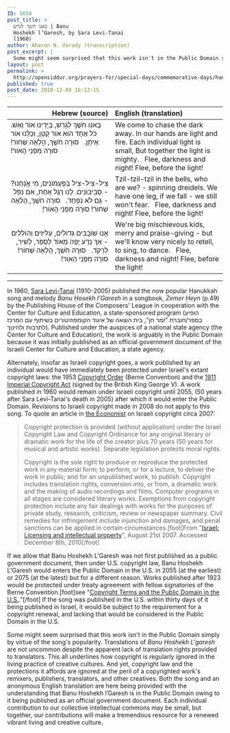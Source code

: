 ```yaml
---
ID: 1658
post_title: >
  באנו חשך לגרש | Banu
  Ḥoshekh l’Garesh, by Sara Levi-Tanai
  (1960)
author: Aharon N. Varady (transcription)
post_excerpt: |
  Some might seem surprised that this work isn't in the Public Domain simply by virtue of the song's popularity. Translations of <em>Banu Ḥoshekh L'garesh</em> are not uncommon despite the apparent lack of translation rights provided to translators. This all underlines how copyright is regularly ignored in the living practice of creative cultures. And yet, copyright law and the protections it affords are ignored at the peril of a copyrighted work's remixers, publishers, translators, and other creatives. Both the song and an anonymous English translation are here being provided as an example for this article on copyright under <a href="http://en.wikipedia.org/wiki/Fair_use">Fair Use</a>. Each individual contribution to our collective intellectual commons may be small, but together, our contributions will make a tremendous resource for a renewed vibrant living and creative culture.
layout: post
permalink: >
  http://opensiddur.org/prayers-for/special-days/commemorative-days/hanukkah/banu-hoshekh-lgaresh-by-sara-levi-tanai/
published: true
post_date: 2010-12-08 16:13:15
---
```

<table style="margin-left: auto;margin-right: auto;" class="draggable">
<thead><tr><th id="x" style="text-align: right;">Hebrew (source)</th><th style="text-align: left;">English (translation)</th></tr></thead>
<tbody>
<tr>
<td style="vertical-align:top;" width="46%">
<div class="liturgy"><span lang="he">
בָּאנוּ חֹשֶׁךְ לְגָרֵשׁ,‏
בְּיָדֵינוּ אוֹר וַאֵשׁ.‏
כֹּל אֶחָד הוּא אוֹר קָטָן,‏
וְכֻלָּנוּ אוֹר אֵיתָן.‏
&nbsp;
סוּרָה חֹשֶׁךְ, הָלְאָה שְׁחוֹר!‏
סוּרָה מִפְּנֵי הָאוֹר!‏
</span></div>
</td>
 
<td width="49%"><div class="english">
We come to chase the dark away.
In our hands are light and fire.
Each individual light is small,
But together the light is mighty.
&nbsp;
Flee, darkness and night!
Flee, before the light!
</div></td>
</tr>

<tr>
<td width="46%">
<div style="text-align: right;" class="liturgy"><span lang="he">
צִיל-צִיל-צִיל בַּפַּעֲמוֹנִים,
מִי אֲנַחְנוּ? - סְבִיבוֹנִים.
לָנוּ רֶגֶל אַחַת,
אִם נִפֹּל - גַּם לֹא נִפְחַד.
&nbsp;
סוּרָה חֹשֶׁךְ, הָלְאָה שְׁחוֹר!‏
סוּרָה מִפְּנֵי הָאוֹר!‏
</span></div>
</td>
 
<td width="49%"><div class="english">
Tzil-tzil-tzil in the bells,
who are we? - spinning dreidels.
We have one leg,
if we fall - we still won't fear.
&nbsp;
Flee, darkness and night!
Flee, before the light!
</div></td>
</tr>

<tr>
<td width="46%">
<div style="text-align: right;" class="liturgy"><span lang="he">
אָנוּ שׁוֹבָבִים גְּדוֹלִים,
עַלִּיזִים וְהוֹלְלִים -
אַךְ נֵדַע יָפֶה מְאוֹד
לְסַפֵּר, לָשִׁיר, לִרְקֹד.
&nbsp;
סוּרָה חֹשֶׁךְ, הָלְאָה שְׁחוֹר!‏
סוּרָה מִפְּנֵי הָאוֹר!‏
</span></div>
</td>
 
<td width="49%"><div class="english">
We're big mischievous kids,
merry and praise-giving -
but we'll know very nicely
to retell, to sing, to dance.
&nbsp;
Flee, darkness and night!
Flee, before the light!
</div></td>
</tr>
</tbody></table>

<hr />

In 1960, <a href="https://en.wikipedia.org/wiki/Sara_Levi-Tanai">Sara Levi-Tanaiׁ</a> (1910-2005) published the now popular Ḥanukkah song and melody <em>Banu Ḥosekh l'Garesh</em> in a songbook, <em>Zemer Ḥeyn</em> (p.49) by the Publishing House of the Composers' League in cooperation with the Center for Culture and Education, a state-sponsored program (<span lang="he">הופיע בספר/חוברת "זמר חן", בית הוצאה של איגוד הקומפוזיטורים בשיתוף עם המרכז לתרבות ולחינוך</span>). Published under the auspices of a national state agency (the Center for Culture and Education), the work is arguably in the Public Domain because it was initially published as an official government document of the Israeli Center for Culture and Education, a state agency.

Alternately, insofar as Israeli copyright goes, a work published by an individual would have immediately been protected under Israel's extant copyright laws: the 1953 <a href="http://www.wipo.int/wipolex/en/text.jsp?file_id=128061">Copyright Order</a> (Berne Convention) and the <a href="http://en.wikipedia.org/wiki/Copyright_Act_1911">1911 Imperial Copyright Act</a> (signed by the British King George V). A work published in 1960 would remain under Israeli copyright until 2055, (50 years after Sara Levi-Tanai's death in 2005) after which it would enter the Public Domain. Revisions to Israeli copyright made in 2008 do not apply to this song.  To quote an article in <a href="http://www.eiu.com/index.asp?layout=VWArticleVW3&article_id=792514464&region_id=&country_id=1840000184&channel_id=220004022&category_id=480004048&refm=vwCat&page_title=Article&rf=0">the Economist</a> on Israeli copyright circa 2007:

<blockquote>Copyright protection is provided (without application) under the Israel Copyright Law and Copyright Ordinance for any original literary or dramatic work for the life of the creator plus 70 years (50 years for musical and artistic works). Separate legislation protects moral rights.

Copyright is the sole right to produce or reproduce the protected work in any material form; to perform, or for a lecture, to deliver the work in public; and for an unpublished work, to publish. Copyright includes translation rights, conversion into, or from, a dramatic work and the making of audio recordings and films. Computer programs in all stages are considered literary works. Exemptions from copyright protection include any fair dealings with works for the purposes of private study, research, criticism, review or newspaper summary. Civil remedies for infringement include injunction and damages, and penal sanctions can be applied in certain circumstances.[foot]From "<a href="http://www.eiu.com/index.asp?layout=VWArticleVW3&article_id=792514464&region_id=&country_id=1840000184&channel_id=220004022&category_id=480004048&refm=vwCat&page_title=Article&rf=0">Israel: Licensing and intellectual property</a>", August 21st 2007. Accessed December 8th, 2010[/foot]</blockquote>

If we allow that Banu Ḥoshekh L'Garesh was not first published as a public government document, then under U.S. copyright law, Banu Ḥoshekh L'Garesh would enters the Public Domain in the U.S. in 2055 (at the earliest) or 2075 (at the latest) but for a different reason. Works published after 1923 would be protected under treaty agreement with fellow signatories of the Berne Convention.[foot]see "<a href="http://copyright.cornell.edu/resources/publicdomain.cfm">Copyright Terms and the Public Domain in the U.S.</a>."[/foot] If the song was published in the U.S. within thirty days of it being published in Israel, it would be subject to the requirement for a copyright renewal, and lacking that would be considered in the Public Domain in the U.S.

Some might seem surprised that this work isn't in the Public Domain simply by virtue of the song's popularity. Translations of <em>Banu Ḥoshekh L'garesh</em> are not uncommon despite the apparent lack of translation rights provided to translators. This all underlines how copyright is regularly ignored in the living practice of creative cultures. And yet, copyright law and the protections it affords are ignored at the peril of a copyrighted work's remixers, publishers, translators, and other creatives. Both the song and an anonymous English translation are here being provided with the understanding that Banu Ḥoshekh l’Garesh is in the Public Domain owing to it being published as an official government document. Each individual contribution to our collective intellectual commons may be small, but together, our contributions will make a tremendous resource for a renewed vibrant living and creative culture.